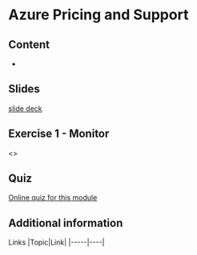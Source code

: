# Azure Pricing and Support

## Content

- 
## Slides

[slide deck](3_security-compliance-trust.pptx)

## Exercise 1 - Monitor

<>

## Quiz

[Online quiz for this module](https://forms.office.com/Pages/ResponsePage.aspx?id=v4j5cvGGr0GRqy180BHbR3jbLunQYZ9MtHvpDOQLlT1UQ0VKTjFHV1EyRUtIQVBHOTc3WUdTSTVPNy4u)

## Additional information

Links
|Topic|Link|
|-----|----|
